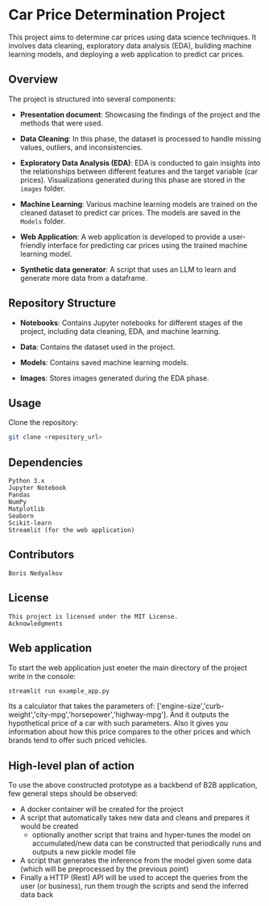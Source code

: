 # Car Price Determination Project

This project aims to determine car prices using data science techniques. It involves data cleaning, exploratory data analysis (EDA), building machine learning models, and deploying a web application to predict car prices.

## Overview

The project is structured into several components:

- **Presentation document**: Showcasing the findings of the project and the methods that were used.

- **Data Cleaning**: In this phase, the dataset is processed to handle missing values, outliers, and inconsistencies.

- **Exploratory Data Analysis (EDA)**: EDA is conducted to gain insights into the relationships between different features and the target variable (car prices). Visualizations generated during this phase are stored in the `images` folder.

- **Machine Learning**: Various machine learning models are trained on the cleaned dataset to predict car prices. The models are saved in the `Models` folder.

- **Web Application**: A web application is developed to provide a user-friendly interface for predicting car prices using the trained machine learning model.

- **Synthetic data generator**: A script that uses an LLM to learn and generate more data from a dataframe.

## Repository Structure

- **Notebooks**: Contains Jupyter notebooks for different stages of the project, including data cleaning, EDA, and machine learning.

- **Data**: Contains the dataset used in the project.

- **Models**: Contains saved machine learning models.

- **Images**: Stores images generated during the EDA phase.

## Usage

Clone the repository:

   ```bash
   git clone <repository_url>
  ```

## Dependencies

    Python 3.x
    Jupyter Notebook
    Pandas
    NumPy
    Matplotlib
    Seaborn
    Scikit-learn
    Streamlit (for the web application)

## Contributors

    Boris Nedyalkov

## License
  
    This project is licensed under the MIT License.
    Acknowledgments

## Web application

   To start the web application just eneter the main directory of the project write in the console:

   ```bash
   streamlit run example_app.py
  ```
Its a calculator that takes the parameters of: ['engine-size','curb-weight','city-mpg','horsepower','highway-mpg'].
And it outputs the hypothetical price of a car with such parameters. 
Also it gives you information about how this price compares to the other prices and which brands tend to offer such priced vehicles.

## High-level plan of action

To use the above constructed prototype as a backbend of B2B application, few general steps should be observed:

 * A docker container will be created for the project
 * A script that automatically takes new data and cleans and prepares it would be created
     * optionally another script that trains and hyper-tunes the model on accumulated/new data can be constructed that periodically runs and outputs a new pickle model file
 * A script that generates the inference from the model given some data (which will be preprocessed by the previous point)
 * Finally a HTTP (Rest) API will be used to accept the queries from the user (or business), run them trough the scripts and send the inferred data back
